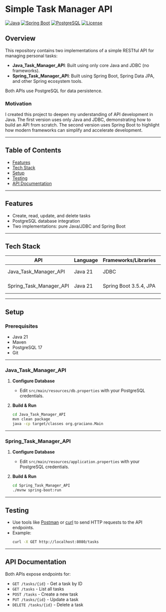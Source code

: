 # Simple Task Manager API

[![Java](https://img.shields.io/badge/Java-21-red.svg)](https://www.oracle.com/java/)
[![Spring Boot](https://img.shields.io/badge/Spring%20Boot-3.5.4-brightgreen.svg)](https://spring.io/projects/spring-boot)
[![PostgreSQL](https://img.shields.io/badge/PostgreSQL-17-blue.svg)](https://www.postgresql.org/)
[![License](https://img.shields.io/github/license/RafaelTomazGraciano/Simple_Task_Manager_API)](LICENSE)

## Overview

This repository contains two implementations of a simple RESTful API for managing personal tasks:

- **Java_Task_Manager_API**: Built using only core Java and JDBC (no frameworks).
- **Spring_Task_Manager_API**: Built using Spring Boot, Spring Data JPA, and other Spring ecosystem tools.

Both APIs use PostgreSQL for data persistence.

### Motivation

I created this project to deepen my understanding of API development in Java. The first version uses only Java and JDBC, demonstrating how to build an API from scratch. The second version uses Spring Boot to highlight how modern frameworks can simplify and accelerate development.

---

## Table of Contents

- [Features](#features)
- [Tech Stack](#tech-stack)
- [Setup](#setup)
- [Testing](#testing)
- [API Documentation](#api-documentation)

---

## Features

- Create, read, update, and delete tasks
- PostgreSQL database integration
- Two implementations: pure Java/JDBC and Spring Boot

---

## Tech Stack

| API                      | Language | Frameworks/Libraries | Database     |
|--------------------------|----------|----------------------|--------------|
| Java_Task_Manager_API    | Java 21  | JDBC                 | PostgreSQL 17|
| Spring_Task_Manager_API  | Java 21  | Spring Boot 3.5.4, JPA| PostgreSQL 17|

---

## Setup

### Prerequisites

- Java 21
- Maven
- PostgreSQL 17
- Git

---

### Java_Task_Manager_API

1. **Configure Database**
   - Edit `src/main/resources/db.properties` with your PostgreSQL credentials.

2. **Build & Run**

   ```sh
   cd Java_Task_Manager_API
   mvn clean package
   java -cp target/classes org.graciano.Main
   ```

---

### Spring_Task_Manager_API

1. **Configure Database**
   - Edit `src/main/resources/application.properties` with your PostgreSQL credentials.

2. **Build & Run**

   ```sh
   cd Spring_Task_Manager_API
   ./mvnw spring-boot:run
   ```

---

## Testing

- Use tools like [Postman](https://www.postman.com/) or [curl](https://curl.se/) to send HTTP requests to the API endpoints.
- Example:
  ```sh
  curl -X GET http://localhost:8080/tasks
  ```

---

## API Documentation

Both APIs expose endpoints for:

- `GET /tasks/{id}` - Get a task by ID
- `GET /tasks` - List all tasks
- `POST /tasks` - Create a new task
- `PUT /tasks/{id}` - Update a task
- `DELETE /tasks/{id}` - Delete a task


